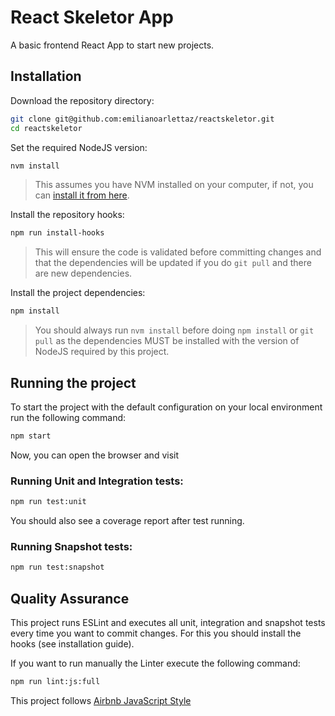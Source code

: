 # React Skeletor App

A basic frontend React App to start new projects.

## Installation

Download the repository directory:

```bash
git clone git@github.com:emilianoarlettaz/reactskeletor.git
cd reactskeletor
```

Set the required NodeJS version:

```bash
nvm install
```

> This assumes you have NVM installed on your computer, if not, you can [install it from here](https://github.com/creationix/nvm#installation).

Install the repository hooks:

```bash
npm run install-hooks
```

> This will ensure the code is validated before committing changes and that the dependencies will be updated if you do `git pull` and there are new dependencies.

Install the project dependencies:

```bash
npm install
```

> You should always run `nvm install` before doing `npm install` or `git pull` as the dependencies MUST be installed with the version of NodeJS required by this project.

## Running the project

To start the project with the default configuration on your local environment run the following command:

```bash
npm start
```

Now, you can open the browser and visit [](http://localhost:8080/)

### Running Unit and Integration tests:

```bash
npm run test:unit
```

You should also see a coverage report after test running.


### Running Snapshot tests:

```bash
npm run test:snapshot
```

## Quality Assurance

This project runs ESLint and executes all unit, integration and snapshot tests every time you want to commit changes. For this you should install the hooks (see installation guide).

If you want to run manually the Linter execute the following command:

```bash
npm run lint:js:full
```

This project follows [Airbnb JavaScript Style](https://github.com/airbnb/javascript)
